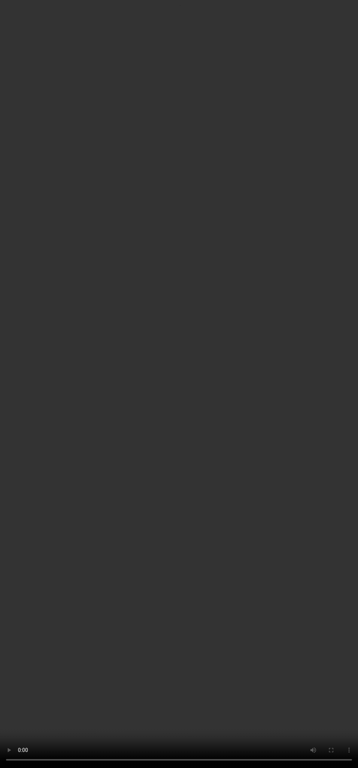## <span style="color:#364BC9">What are Complexity Axes?</span>
<video src="${PRIVATE_COMPLEX_PROMPTING_VIDEO_5}" frameborder="0" allowfullscreen style="position: absolute; top: 0; left: 0; width: 100%; height: 100%; border: none; object-fit: cover;" controls="" controlslist="nodownload nofullscreen" style="width: 100%" />
:::tip
Complexity axes are the key tools for making prompts more cognitively challenging for AI models. They go beyond length, targeting logic, ambiguity, and interdependent instructions to reveal model limitations. Whether for SFT or benchmarking, these axes help simulate real-world task complexity and stress-test model capabilities.
:::

***
<img height="100%" width="100%" src="${PRIVATE_COMPLEX_PROMPTING_IMAGE_2}" />